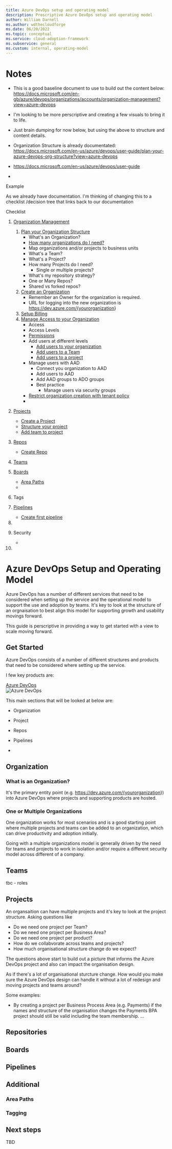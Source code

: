 ```yaml
---
title: Azure DevOps setup and operating model
description: Prescriptive Azure DevOps setup and operating model
author: William Darnell
ms.author: wdthecloudforge
ms.date: 06/20/2022
ms.topic: conceptual
ms.service: cloud-adoption-framework
ms.subservice: general
ms.custom: internal, operating-model
---
```


# Notes

- This is a good baseline document to use to build out the content below: <https://docs.microsoft.com/en-gb/azure/devops/organizations/accounts/organization-management?view=azure-devops>
- I'm looking to be more perscriptive and creating a few visuals to bring it to life.
- Just brain dumping for now below, but using the above to structure and content details.

- Organization Structure is already documentated: <https://docs.microsoft.com/en-us/azure/devops/user-guide/plan-your-azure-devops-org-structure?view=azure-devops>
- <https://docs.microsoft.com/en-us/azure/devops/user-guide>

-

Example

As we already have documentation. I'm thinking of changing this to a checklist  /decision tree that links back to our documentation

Checklist

1. [Organization Management](https://docs.microsoft.com/en-us/azure/devops/organizations/accounts/organization-management?view=azure-devops)
   1. [Plan your Organization Structure](https://docs.microsoft.com/en-us/azure/devops/user-guide/plan-your-azure-devops-org-structure?view=azure-devops)
      - What's an Organization?
      - [How many organizations do I need?](###one-or-multiple-organizations)
      - Map organizations and/or projects to business units
      - What's a Team?
      - What's a Project?
      - How many Projects do I need?
        - Single or multiple projects?
      - What's my repository strategy?
      - One or Many Repos?
      - Shared vs forked repos?
   2. [Create an Organization](https://docs.microsoft.com/en-us/azure/devops/organizations/accounts/create-organization?view=azure-devops)
      - Remember an Owner for the organization is required.
      - URL for logging into the new organization is <https://dev.azure.com/{yourorganization>}
   3. [Setup Billing](https://docs.microsoft.com/en-us/azure/devops/user-guide/manage-organization-collection?toc=%2Fazure%2Fdevops%2Forganizations%2Ftoc.json&bc=%2Fazure%2Fdevops%2Forganizations%2Fbreadcrumb%2Ftoc.json&view=azure-devops#set-up-billing)
   3. [Manage Access to your Organization](https://docs.microsoft.com/en-us/azure/devops/organizations/security/about-permissions?view=azure-devops)
      - Access
      - Access Levels
      - [Permissions](https://docs.microsoft.com/en-us/azure/devops/user-guide/manage-organization-collection?toc=%2Fazure%2Fdevops%2Forganizations%2Ftoc.json&bc=%2Fazure%2Fdevops%2Forganizations%2Fbreadcrumb%2Ftoc.json&view=azure-devops#manage-security-and-permissions)
      - Add users at different levels
        - [Add users to your organization](https://docs.microsoft.com/en-us/azure/devops/organizations/accounts/add-organization-users?view=azure-devops)
        - [Add users to a Team](https://docs.microsoft.com/en-us/azure/devops/organizations/security/add-users-team-project?view=azure-devops#add-users-to-a-team)
        - [Add users to a project](https://docs.microsoft.com/en-us/azure/devops/organizations/security/add-users-team-project?view=azure-devops#add-users-to-a-project)
      - Manage users with AAD
        - Connect you organization to AAD
        - Add users to AAD
        - Add AAD groups to ADO groups
        - Best practice
          - Manage users via security groups
       - [Restrict organization creation with tenant policy](https://docs.microsoft.com/en-us/azure/devops/organizations/accounts/azure-ad-tenant-policy-restrict-org-creation?view=azure-devops)
        -

2. [Projects](https://docs.microsoft.com/en-us/azure/devops/user-guide/project-admin-tutorial?view=azure-devops)
   - [Create a Project](https://docs.microsoft.com/en-us/azure/devops/organizations/projects/create-project?view=azure-devops&tabs=browser)
   - [Structure your project](https://docs.microsoft.com/en-us/azure/devops/organizations/projects/about-projects?view=azure-devops#project-structure)
   - [Add team to project](https://docs.microsoft.com/en-us/azure/devops/organizations/projects/about-projects?view=azure-devops#when-to-add-a-team-scaling-agile-tools-across-the-enterprise)

3. [Repos](https://docs.microsoft.com/en-us/azure/devops/repos/get-started/sign-up-invite-teammates?view=azure-devops)
   - [Create Repo](https://docs.microsoft.com/en-us/azure/devops/repos/git/create-new-repo?view=azure-devops)
4. [Teams](https://docs.microsoft.com/en-us/azure/devops/organizations/settings/manage-teams?toc=%2Fazure%2Fdevops%2Fget-started%2Ftoc.json&bc=%2Fazure%2Fdevops%2Fget-started%2Fbreadcrumb%2Ftoc.json&view=azure-devops)
5. [Boards](https://docs.microsoft.com/en-us/azure/devops/boards/get-started/what-is-azure-boards?view=azure-devops)
   - [Area Paths](https://docs.microsoft.com/en-us/azure/devops/organizations/settings/about-areas-iterations?toc=%2Fazure%2Fdevops%2Freference%2Ftoc.json&bc=%2Fazure%2Fdevops%2Freference%2Fbreadcrumb%2Ftoc.json&view=azure-devops)
   -
6. Tags
7. [Pipelines](https://docs.microsoft.com/en-us/azure/devops/pipelines/get-started/what-is-azure-pipelines?view=azure-devops)
   - [Create first pipeline](https://docs.microsoft.com/en-us/azure/devops/pipelines/get-started/pipelines-get-started?view=azure-devops)

8.  

9. Security

    -

10.

# Azure DevOps Setup and Operating Model

Azure DevOps has a number of different services that need to be considered when setting up the service and the operational model to support the use and adoption by teams. It's key to look at the structure of an orgnaisation to best align this model for supporting growth and usability movings forward.

This guide is perscriptive in providing a way to get started with a view to scale moving forward.

## Get Started

Azure DevOps consists of a number of different structures and products that need to be considered where setting up the service.

I few key products are:

[Azure DevOps](https://docs.microsoft.com/en-us/azure/devops)  
![Azure DevOps](images/services-hubs-vert.png)

This main sections that will be looked at below are:

- Organization
- Project
- Repos
- Pipelines

-  

## Organization

### What is an Organization?

It's the primary entity point (e.g. <https://dev.azure.com/{yourorganization>}) into Azure DevOps where projects and supporting products are hosted.

### One or Multiple Organizations

One organization works for most scenarios and is a good starting point where multiple projects and teams can be added to an organization, which can drive productivity and adoption initially.  

Going with a multiple organizations model is generally driven by the need for teams and projects to work in isolation and/or require a different security model across different of a company.

## Teams

tbc - roles

## Projects

An organsaition can have multiple projects and it's key to look at the project structure. Asking questions like

- Do we need one project per Team?
- Do we need one project per Business Area?
- Do we need one project per product?
- How do we collabvorate across teams and projects?
- How much organisational structure change do we expect?

The questions above start to build out a picture that informs the Azure DevOps project and also can impact the organisation design.

As if there's a lot of organisational sturcture change. How would you make sure the Azure DevOps design can handle it without a lot of redesign and moving projects and teams around?

Some examples:

- By creating a project per Business Process Area (e.g. Payments) if the names and structure of the organisation changes the Payments BPA project should still be valid including the team membership.
...

## Repositories

## Boards

## Pipelines

## Additional

### Area Paths

### Tagging

## Next steps

TBD
